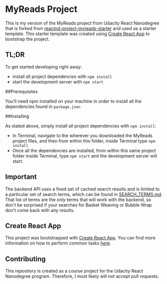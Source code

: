 # MyReads Project

This is my version of the MyReads project from Udacity React Nanodegree that is forked from [reactnd-project-myreads-starter](https://github.com/udacity/reactnd-project-myreads-starter) and used as a starter template. This starter template was created using [Create React App](https://github.com/facebookincubator/create-react-app) to bootstrap the project.


## TL;DR

To get started developing right away:

* install all project dependencies with `npm install`
* start the development server with `npm start`

##Prerequisites

You'll need npm installed on your machine in order to install all the dependencies found in `package.json`

##Installing

As stated above, simply install all project dependencies with `npm install`:

* In Terminal, navigate to the wherever you downloaded the MyReads project files, and then from within this folder, inside Terminal type `npm install`
* Once all the dependencies are installed, from within this same project folder inside Terminal, type `npm start` and the development server will start.


## Important
The backend API uses a fixed set of cached search results and is limited to a particular set of search terms, which can be found in [SEARCH_TERMS.md](SEARCH_TERMS.md). That list of terms are the _only_ terms that will work with the backend, so don't be surprised if your searches for Basket Weaving or Bubble Wrap don't come back with any results.

## Create React App

This project was bootstrapped with [Create React App](https://github.com/facebookincubator/create-react-app). You can find more information on how to perform common tasks [here](https://github.com/facebookincubator/create-react-app/blob/master/packages/react-scripts/template/README.md).

## Contributing

This repository is created as a course project for the Udacity React Nanodegree program. Therefore, I most likely will not accept pull requests.


